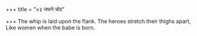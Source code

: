 +++
title = "०३ जघने चोद"

+++
The whip is laid upon the flank. The heroes stretch their thighs apart,  
     Like women when the babe is born.